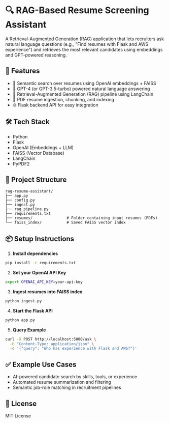 # 🔍 RAG-Based Resume Screening Assistant

A Retrieval-Augmented Generation (RAG) application that lets recruiters ask natural language questions (e.g., "Find resumes with Flask and AWS experience") and retrieves the most relevant candidates using embeddings and GPT-powered reasoning.

## 🚀 Features

- 🔎 Semantic search over resumes using OpenAI embeddings + FAISS
- 🤖 GPT-4 (or GPT-3.5-turbo) powered natural language answering
- 🧠 Retrieval-Augmented Generation (RAG) pipeline using LangChain
- 📄 PDF resume ingestion, chunking, and indexing
- 🌐 Flask backend API for easy integration

## 🛠️ Tech Stack

- Python
- Flask
- OpenAI (Embeddings + LLM)
- FAISS (Vector Database)
- LangChain
- PyPDF2

## 📁 Project Structure

```
rag-resume-assistant/
├── app.py                 
├── config.py              
├── ingest.py              
├── rag_pipeline.py        
├── requirements.txt
├── resumes/               # Folder containing input resumes (PDFs)
└── faiss_index/           # Saved FAISS vector index
```

## 📦 Setup Instructions

1. **Install dependencies**  
```bash
pip install -r requirements.txt
```

2. **Set your OpenAI API Key**  
```bash
export OPENAI_API_KEY=your-api-key
```

3. **Ingest resumes into FAISS index**  
```bash
python ingest.py
```

4. **Start the Flask API**  
```bash
python app.py
```

5. **Query Example**
```bash
curl -X POST http://localhost:5000/ask \
  -H "Content-Type: application/json" \
  -d '{"query": "Who has experience with Flask and AWS?"}'
```

## ✅ Example Use Cases

- AI-powered candidate search by skills, tools, or experience
- Automated resume summarization and filtering
- Semantic job-role matching in recruitment pipelines

## 📄 License

MIT License
